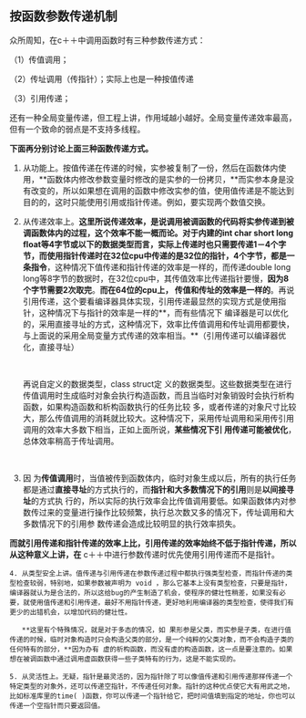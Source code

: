## 按函数参数传递机制

众所周知，在c＋＋中调用函数时有三种参数传递方式：

 （1）传值调用；

 （2）传址调用（传指针）；实际上也是一种按值传递

 （3）引用传递；

还有一种全局变量传递，但工程上讲，作用域越小越好。全局变量传递效率最高，但有一个致命的弱点是不支持多线程。

**下面再分别讨论上面三种函数传递方式。**

1. 从功能上。按值传递在传递的时候，实参被复制了一份，然后在函数体内使用，**函数体内修改参数变量时修改的是实参的一份拷贝，**而实参本身是没有改变的，所以如果想在调用的函数中修改实参的值，使用值传递是不能达到目的的，这时只能使用引用或指针传递。例如，要实现两个数值交换。

2. 从传递效率上。**这里所说传递效率，是说调用被调函数的代码将实参传递到被调函数体内的过程，**这个效率不能一概而论。对于内建的int  char   short long float等4字节或以下的数据类型而言，实际上传递时也只需要传递1－4个字节，而使用指针传递时在32位cpu中传递的是32位的指针，4个字节**，都是一条指令**，这种情况下值传递和指针传递的效率是一样的，而传递double  long long等8字节的数据时，在32位cpu中，其传值效率比传递指针要慢，**因为8个字节需要2次取完**。**而在64位的cpu上， 传值和传址的效率是一样的**。再说引用传递，这个要看编译器具体实现，引用传递最显然的实现方式是使用指针，这种情况下与指针的效率是一样的**，而有些情况下 编译器是可以优化的，采用直接寻址的方式，这种情况下，效率比传值调用和传址调用都要快，与上面说的采用全局变量方式传递的效率相当。**（引用传递可以编译器优化，直接寻址）

   ​

    再说自定义的数据类型，class  struct定 义的数据类型。这些数据类型在进行传值调用时生成临时对象会执行构造函数，而且当临时对象销毁时会执行析构函数，如果构造函数和析构函数执行的任务比较 多，或者传递的对象尺寸比较大，那么传值调用的消耗就比较大。这种情况下，采用传址调用和采用传引用调用的效率大多数下相当，正如上面所说，**某些情况下引 用传递可能被优化**，总体效率稍高于传址调用。

   ​

3. 因 为**传值调用**时，当值被传到函数体内，临时对象生成以后，所有的执行任务都是通过**直接寻址**的方式执行的，而**指针和大多数情况下的引用**则是**以间接寻址**的方式执 行的，所以实际的执行效率会比传值调用要低。如果函数体内对参数传过来的变量进行操作比较频繁，执行总次数又多的情况下，传址调用和大多数情况下的引用参 数传递会造成比较明显的执行效率损失。

**而就引用传递和指针传递的效率上比，引用传递的效率始终不低于指针传递，所以从这种意义上讲，在** c＋＋中进行参数传递时优先使用引用传递而不是指针。

    4. 从类型安全上讲。值传递与引用传递在参数传递过程中都执行强类型检查，而指针传递的类型检查较弱，特别地，如果参数被声明为 void ，那么它基本上没有类型检查，只要是指针，编译器就认为是合法的，所以这给bug的产生制造了机会，使程序的健壮性稍差，如果没有必要，就使用值传递和引用传递，最好不用指针传递，更好地利用编译器的类型检查，使得我们有更少的出错机会，以增加代码的健壮性。

       **这里有个特殊情况，就是对于多态的情况，如 果形参是父类，而实参是子类，在进行值传递的时候，临时对象构造时只会构造父类的部分，是一个纯粹的父类对象，而不会构造子类的任何特有的部分，**因为办有 虚的析构函数，而没有虚的构造函数，这一点是要注意的。如果想在被调函数中通过调用虚函数获得一些子类特有的行为，这是不能实现的。

    5. 从灵活性上。无疑，指针是最灵活的，因为指针除了可以像值传递和引用传递那样传递一个特定类型的对象外，还可以传递空指针，不传递任何对象。指针的这种优点使它大有用武之地，比如标准库里的time( )函数，你可以传递一个指针给它，把时间值填到指定的地址，你也可以传递一个空指针而只要返回值。
